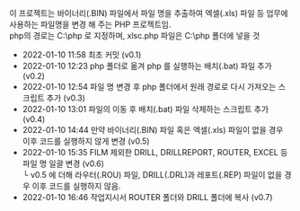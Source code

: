 이 프로젝트는 바이너리(.BIN) 파일에서 파일 명을 추출하여 엑셀(.xls) 파일 등 업무에 사용하는 파일명을 변경 해 주는 PHP 프로젝트임.<br/>
php의 경로는 C:\php 로 지정하며, xlsc.php 파일은 C:\php 폴더에 넣을 것

- 2022-01-10 11:58 최초 커밋 (v0.1)
- 2022-01-10 12:23 php 폴더로 옮겨 php 를 실행하는 배치(.bat) 파일 추가 (v0.2)
- 2022-01-10 12:54 파일 명 변경 후 php 폴더에서 원래 경로로 다시 가져오는 스크립트 추가 (v0.3)
- 2022-01-10 13:01 파일의 이동 후 배치(.bat) 파일 삭제하는 스크립트 추가 (v0.4)
- 2022-01-10 14:44 만약 바이너리(.BIN) 파일 혹은 엑셀(.xls) 파일이 없을 경우 이후 코드를 실행하지 않게 변경 (v0.5)
- 2022-01-10 15:35 FILM 제외한 DRILL, DRILLREPORT, ROUTER, EXCEL 등 파일 명 일괄 변경 (v0.6) <br/>
└ v0.5 에 더해 라우터(.ROU) 파일, DRILL(.DRL)과 레포트(.REP) 파일이 없을 경우 이후 코드를 실행하지 않음.
- 2022-01-10 16:46 작업지시서 ROUTER 폴더와 DRILL 폴더에 복사 (v0.7)

